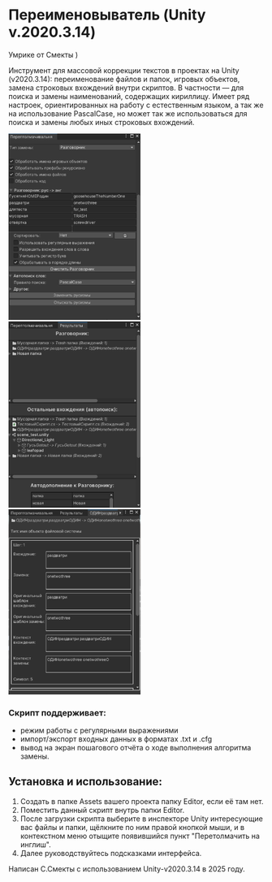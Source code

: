 # Переименовыватель (Unity v.2020.3.14)
Умрике от Смекты )

Инструмент для массовой коррекции текстов в проектах на Unity (v2020.3.14): переименование файлов и папок, игровых объектов, замена строковых вхождений внутри скриптов. В частности — для поиска и замены наименований, содержащих кириллицу. Имеет ряд настроек, ориентированных на работу с естественным языком, а так же на использование PascalCase, но может так же использоваться для поиска и замены любых иных строковых вхождений.

<img src=screenshot_1.png width=260 alt="Скриншот 1"> <img src=screenshot_2.png width=260 alt="Скриншот 1"> <img src=screenshot_3.png width=260 alt="Скриншот 1">

### Скрипт поддерживает:
  
* режим работы с регулярными выражениями
* импорт/экспорт входных данных в форматах .txt и .cfg
* вывод на экран пошагового отчёта о ходе выполнения алгоритма замены.

 ## Установка и использование:
 
1. Создать в папке Assets вашего проекта папку Editor, если её там нет.
2. Поместить данный скрипт внутрь папки Editor.
3. После загрузки скрипта выберите в инспекторе Unity интересующие вас файлы и папки, щёлкните по ним правой кнопкой мыши, и в контекстном меню отыщите появившийся пункт "Перетолмачить на инглиш". 
4. Далее руководствуйтесь подсказками интерфейса.

Написан С.Смекты с использованием Unity-v2020.3.14 в 2025 году.
